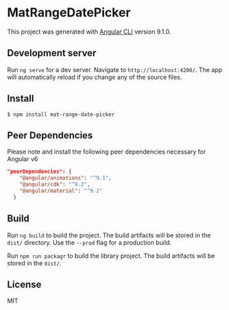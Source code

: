 # MatRangeDatePicker

This project was generated with [Angular CLI](https://github.com/angular/angular-cli) version 9.1.0.

## Development server

Run `ng serve` for a dev server. Navigate to `http://localhost:4200/`. The app will automatically reload if you change any of the source files.

## Install

```
$ npm install mat-range-date-picker
```

## Peer Dependencies

Please note and install the following peer dependencies necessary for Angular v6

```json
"peerDependencies": {
    "@angular/animations": "^9.1",
    "@angular/cdk": "^9.2",
    "@angular/material": "^9.2"
  }
```

## Build

Run `ng build` to build the project. The build artifacts will be stored in the `dist/` directory. Use the `--prod` flag for a production build.

Run `npm run packagr` to build the library project. The build artifacts will be stored in the `dist/`. 


## License

MIT

